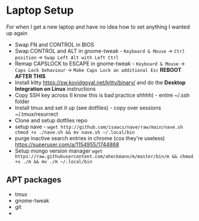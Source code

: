 # Laptop Setup

For when I get a new laptop and have no idea how to set anything I wanted up again

 - Swap FN and CONTROL in BIOS
 - Swap CONTROL and ALT in gnome-tweak - `Keyboard & Mouse` -> `Ctrl position` -> `Swap Left Alt with Left Ctrl`
 - Remap CAPSLOCK to ESCAPE in gnome-tweak - `Keyboard & Mouse` -> `Caps Lock behaviour` -> `Make Caps Lock an additional Esc` **REBOOT AFTER THIS**
 - Install kitty https://sw.kovidgoyal.net/kitty/binary/ and do the **Desktop Integration on Linux** instructions
 - Copy SSH key across (I know this is bad practice shhhh) - entire ~/.ssh folder
 - Install tmux and set it up (see dotfiles) - copy over sessions ~/.tmux/resurrect
 - Clone and setup dotfiles repo
 - setup nave - `wget http://github.com/isaacs/nave/raw/main/nave.sh chmod +x ./nave.sh && mv nave.sh ~/.local/bin`
 - purge inactive search entries in chrome (cos they're useless) https://superuser.com/a/1154955/1744868
 - Setup mongo version manager `wget https://raw.githubusercontent.com/aheckmann/m/master/bin/m && chmod +x ./m && mv ./m ~/.local/bin`

## APT packages

 - tmux
 - gnome-tweak
 - git
 -
